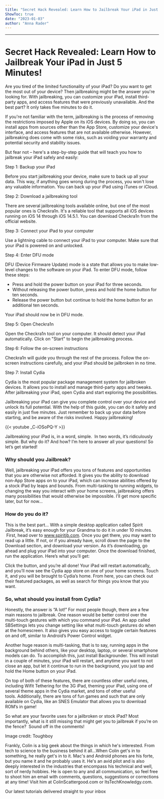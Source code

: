 ```yaml
---
title: "Secret Hack Revealed: Learn How to Jailbreak Your iPad in Just 5 Minutes!"
ShowToc: true 
date: "2023-01-03"
author: "Anna Rader"
---
```

*****
# Secret Hack Revealed: Learn How to Jailbreak Your iPad in Just 5 Minutes!

Are you tired of the limited functionality of your iPad? Do you want to get the most out of your device? Then jailbreaking might be the answer you're looking for. With jailbreaking, you can customize your iPad, install third-party apps, and access features that were previously unavailable. And the best part? It only takes five minutes to do it.

If you're not familiar with the term, jailbreaking is the process of removing the restrictions imposed by Apple on its iOS devices. By doing so, you can install apps from sources other than the App Store, customize your device's interface, and access features that are not available otherwise. However, jailbreaking does come with some risks, such as voiding your warranty and potential security and stability issues.

But fear not – here's a step-by-step guide that will teach you how to jailbreak your iPad safely and easily:

Step 1: Backup your iPad

Before you start jailbreaking your device, make sure to back up all your data. This way, if anything goes wrong during the process, you won't lose any valuable information. You can back up your iPad using iTunes or iCloud.

Step 2: Download a jailbreaking tool

There are several jailbreaking tools available online, but one of the most popular ones is Checkra1n. It's a reliable tool that supports all iOS devices running on iOS 14 through iOS 14.5.1. You can download Checkra1n from the official website.

Step 3: Connect your iPad to your computer

Use a lightning cable to connect your iPad to your computer. Make sure that your iPad is powered on and unlocked.

Step 4: Enter DFU mode

DFU (Device Firmware Update) mode is a state that allows you to make low-level changes to the software on your iPad. To enter DFU mode, follow these steps:

- Press and hold the power button on your iPad for three seconds.
- Without releasing the power button, press and hold the home button for ten seconds.
- Release the power button but continue to hold the home button for an additional ten seconds.

Your iPad should now be in DFU mode.

Step 5: Open Checkra1n

Open the Checkra1n tool on your computer. It should detect your iPad automatically. Click on "Start" to begin the jailbreaking process.

Step 6: Follow the on-screen instructions

Checkra1n will guide you through the rest of the process. Follow the on-screen instructions carefully, and your iPad should be jailbroken in no time.

Step 7: Install Cydia

Cydia is the most popular package management system for jailbroken devices. It allows you to install and manage third-party apps and tweaks. After jailbreaking your iPad, open Cydia and start exploring the possibilities.

Jailbreaking your iPad can give you complete control over your device and unlock its full potential. With the help of this guide, you can do it safely and easily in just five minutes. Just remember to back up your data before starting, and be aware of the risks involved. Happy jailbreaking!

{{< youtube _C-iOSoPQ-Y >}} 



Jailbreaking your iPad is, in a word, simple.  In two words, it’s ridiculously simple. But why do it? And how? I’m here to answer all your questions! So let’s get started!
 
### Why should you Jailbreak?
 
Well, jailbreaking your iPad offers you tons of features and opportunities that you are otherwise not afforded. It gives you the ability to download non-App Store apps on to your iPad, which can increase abilities offered by a stock iPad by leaps and bounds. From multi-tasking to running widgets, to changing the way you interact with your home screens, jailbreaking offers many possibilities that would otherwise be impossible. I’ll get more specific later, but for now…

 
### How do you do it?
 
This is the best part… With a simple desktop application called Spirit Jailbreak, it’s easy enough for your Grandma to do it in under 10 minutes.  First, head over to www.spiritjb.com. Once you get there, you may want to read up a little. If not, or if you already have, scroll down the page to the Download section, and download your version. As it’s downloading, go ahead and plug your iPad into your computer. Once the download finished, run the application. Here’s what you’ll get:
 

 
Click the button, and you’re all done! Your iPad will restart automatically, and you’ll now see the Cydia app store on one of your home screens. Touch it, and you will be brought to Cydia’s home. From here, you can check out their featured packages, as well as search for things you know that you want.
 
### So, what should you install from Cydia?
 
Honestly, the answer is “A lot!” For most people though, there are a few main reasons to jailbreak. One reason would be better control over the multi-touch gestures with which you command your iPad. An app called SBSettings lets you change setting like what multi-touch gestures do when at the homescreen. It also gives you easy access to toggle certain features on and off, similar to Android’s Power Control widget.
 
Another huge reason is multi-tasking, that is to say, running apps in the background behind others, like your desktop, laptop, or several smartphone models can do. To accomplish this, just install Backgrounder. This will install in a couple of minutes, your iPad will restart, and anytime you want to not close an app, but let it continue to run in the background, you just tap and hold the Home button on your iPad.
 
On top of both of these features, there are countless other useful ones, including Wifit Tethering for the 3G iPad, theming your iPad, using one of several theme apps in the Cydia market, and tons of other useful tools. Additionally, there are tons of fun games and such that are only available on Cydia, like an SNES Emulator that allows you to download ROM’s in game!
 
So what are your favorite uses for a jailbroken or stock iPad? Most importantly, what is it still missing that might get you to jailbreak if you’re on the fence?  Sound off in the comments!
 
Image credit: Toughboy
 
Frankly, Colin is a big geek about the things in which he's interested.  From tech to science to the business behind it all...When Colin get's in to something, he really get's in to it.  Mac's and Android phones are his forte, but you name it and he probably uses it. He's an avid pilot and is also deeply interested in the industries that encompass his technical and well, sort of nerdy hobbies.  He is open to any and all communication, so feel free to shoot him an email with comments, questions, suggestions or corrections at any time!  Visit him at ColinScattergood.com or ItsTechKnowledgy.com.
 
Our latest tutorials delivered straight to your inbox





